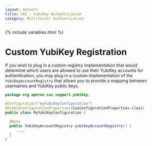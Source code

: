 ```yaml
---
layout: default
title: CAS - YubiKey Authentication
category: Multifactor Authentication
---
```


{% include variables.html %}

# Custom YubiKey Registration

If you wish to plug in a custom registry implementation that would determine
which users are allowed to use their YubiKey accounts for authentication, you 
may plug in a custom implementation of the `YubiKeyAccountRegistry` that 
allows you to provide a mapping between usernames and YubiKey public keys.


```java
package org.apereo.cas.support.yubikey;

@Configuration("myYubiKeyConfiguration")
@EnableConfigurationProperties(CasConfigurationProperties.class)
public class MyYubiKeyConfiguration {

  @Bean
  public YubiKeyAccountRegistry yubiKeyAccountRegistry() {
      ...
  }
}
```
